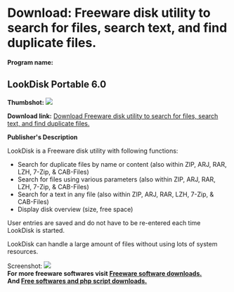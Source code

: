 # Download: Freeware disk utility to search for files, search text, and find duplicate files.

**Program name:**

## LookDisk Portable 6.0

  
**Thumbshot:** ![](http://www.freewarefiles.com/screenshot/lookdisk_md.jpg)   
  
**Download link:** [Download Freeware disk utility to search for files, search text, and find duplicate files.](http://freesoftwares.boysofts.com/LookDisk_program_6306.html)  
  


**Publisher's Description**  
  


LookDisk is a Freeware disk utility with following functions: 

  * Search for duplicate files by name or content (also within ZIP, ARJ, RAR, LZH, 7-Zip, & CAB-Files) 
  * Search for files using various parameters (also within ZIP, ARJ, RAR, LZH, 7-Zip, & CAB-Files) 
  * Search for a text in any file (also within ZIP, ARJ, RAR, LZH, 7-Zip, & CAB-Files) 
  * Display disk overview (size, free space) 

User entries are saved and do not have to be re-entered each time LookDisk is started. 

LookDisk can handle a large amount of files without using lots of system resources.

  
  
Screenshot: ![](http://www.freewarefiles.com/screenshot/lookdisk.jpg)   
**For more freeware softwares visit [Freeware software downloads.](http://freesoftwares.boysofts.com/)**   
**And [Free softwares and php script downloads.](http://www.boysofts.com/)**
